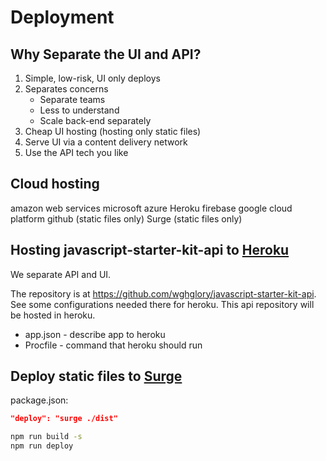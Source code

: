 # Deployment

## Why Separate the UI and API?

1. Simple, low-risk, UI only deploys
1. Separates concerns
    * Separate teams
    * Less to understand
    * Scale back-end separately
1. Cheap UI hosting (hosting only static files)
1. Serve UI via a content delivery network
1. Use the API tech you like

## Cloud hosting

amazon web services
microsoft azure
Heroku
firebase
google cloud platform
github (static files only)
Surge (static files only)

## Hosting javascript-starter-kit-api to [Heroku](http://heroku.com)

We separate API and UI.

The repository is at <https://github.com/wghglory/javascript-starter-kit-api>. See some configurations needed there for heroku. This api repository will be hosted in heroku.

* app.json - describe app to heroku
* Procfile - command that heroku should run

## Deploy static files to [Surge](http://surge.sh)

package.json:

```json
"deploy": "surge ./dist"
```

```bash
npm run build -s
npm run deploy
```
